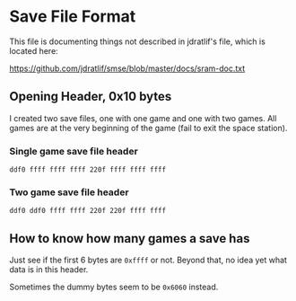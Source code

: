 # Save File Format

This file is documenting things not described in jdratlif's file, which is located here:

https://github.com/jdratlif/smse/blob/master/docs/sram-doc.txt

## Opening Header, 0x10 bytes

I created two save files, one with one game and one with two games. All games are at the very beginning of the game (fail to exit the space station).

### Single game save file header

`ddf0 ffff ffff ffff 220f ffff ffff ffff`

### Two game save file header

`ddf0 ddf0 ffff ffff 220f 220f ffff ffff`

## How to know how many games a save has

Just see if the first 6 bytes are `0xffff` or not. Beyond that, no idea yet what data is in this header.

Sometimes the dummy bytes seem to be `0x6060` instead.
